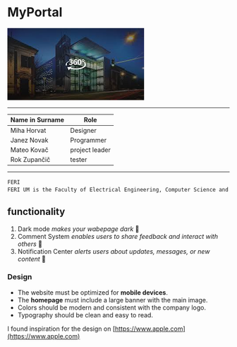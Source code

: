 
# MyPortal
![FERI](https://github.com/JustCloudy/Naloga3-again/blob/7c4418a9f146a29df885e360d84ab8251a25b72e/Untitled.jpg)

---

| Name in Surname | Role |
| -------------- | ----- |
| Miha Horvat | Designer |
| Janez Novak | Programmer |
| Mateo Kovač | project leader |
| Rok Zupančič | tester |
---

```html
FERI 
FERI UM is the Faculty of Electrical Engineering, Computer Science and Information Technology at the University of Maribor in Slovenia. The website provides information about its study programs, research activities, academic events, and news. It also offers resources for students, contact details, and links to institutional services.
```




## functionality 
1. Dark mode *makes your wabepage dark* :crescent_moon:  
2. Comment System  *enables users to share feedback and interact with others* :speech_balloon:  
3. Notification Center  *alerts users about updates, messages, or new content* :bell:

### Design

- The website must be optimized for **mobile devices**.  
- The **homepage** must include a large banner with the main image.  
- Colors should be modern and consistent with the company logo.  
- Typography should be clean and easy to read.

I found inspiration for the design on [https://www.apple.com](https://www.apple.com)

